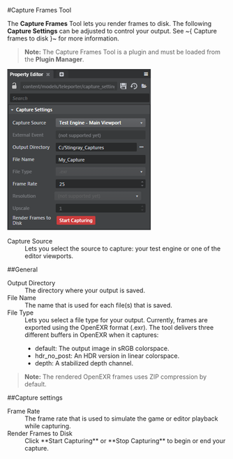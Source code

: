 #Capture Frames Tool

The **Capture Frames** Tool lets you render frames to disk. The following **Capture Settings** can be adjusted to control your output. See ~{ Capture frames to disk }~ for more information.

> **Note:** The Capture Frames Tool is a plugin and must be loaded from the **Plugin Manager**.

![](../images/capture_settings.png)

<dl>

<dt>Capture Source</dt>
<dd>Lets you select the source to capture: your test engine or one of the editor viewports.</dd>
</dl>

##General
<dl>

<dt>Output Directory</dt>
<dd>The directory where your output is saved.</dd>

<dt>File Name</dt>
<dd>The name that is used for each file(s) that is saved.</dd>

<dt>File Type</dt>
<dd>Lets you select a file type for your output. Currently, frames are exported using the OpenEXR format (.exr). The tool delivers three different buffers in OpenEXR when it captures:

-   default: The output image in sRGB colorspace.
-   hdr_no_post: An HDR version in linear colorspace.
-   depth: A stabilized depth channel.</dd>

> **Note:** The rendered OpenEXR frames uses ZIP compression by default.

</dl>

##Capture settings
<dl>
<dt>Frame Rate</dt>
<dd>The frame rate that is used to simulate the game or editor playback while capturing.</dd>

<dt>Render Frames to Disk</dt>
<dd>Click **Start Capturing** or **Stop Capturing** to begin or end your capture.</dd>
